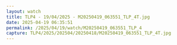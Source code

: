 ```yaml
---
layout: watch
title: TLP4 - 19/04/2025 - M20250419_063551_TLP_4T.jpg
date: 2025-04-19 06:35:51
permalink: /2025/04/19/watch/M20250419_063551_TLP_4
capture: TLP4/2025/202504/20250418/M20250419_063551_TLP_4T.jpg
---
```

